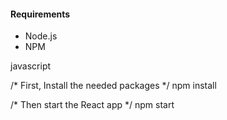 #### Requirements

- Node.js
- NPM

javascript

/* First, Install the needed packages */
npm install

/* Then start the React app */
npm start



